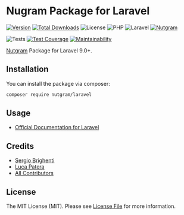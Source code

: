 # Nugram Package for Laravel

[![Version](https://img.shields.io/packagist/v/nutgram/laravel?label=composer&logo=composer)](https://packagist.org/packages/nutgram/laravel)
[![Total Downloads](https://img.shields.io/packagist/dt/nutgram/laravel.svg)](https://packagist.org/packages/nutgram/laravel)
![License](https://img.shields.io/github/license/nutgram/laravel)
![PHP](https://img.shields.io/packagist/dependency-v/nutgram/laravel/php?logo=php)
![Laravel](https://img.shields.io/badge/laravel-%5E9.0|%5E10.0-orange?logo=laravel)
[![Nutgram](https://img.shields.io/packagist/dependency-v/nutgram/laravel/nutgram/nutgram?logo=telegram&label=nutgram)](https://github.com/nutgram/nutgram)

![Tests](https://img.shields.io/github/actions/workflow/status/nutgram/laravel/php.yml?label=Test%20Suite&logo=github)
[![Test Coverage](https://api.codeclimate.com/v1/badges/feaa33a8d1431d16998d/test_coverage)](https://codeclimate.com/github/nutgram/laravel/test_coverage)
[![Maintainability](https://api.codeclimate.com/v1/badges/feaa33a8d1431d16998d/maintainability)](https://codeclimate.com/github/nutgram/laravel/maintainability)

[Nutgram](https://github.com/nutgram/nutgram) Package for Laravel 9.0+.

## Installation

You can install the package via composer:

```bash
composer require nutgram/laravel
```

## Usage

- [Official Documentation for Laravel](https://nutgram.dev/docs/configuration/laravel)

## Credits

- [Sergio Brighenti](https://github.com/SergiX44)
- [Luca Patera](https://github.com/Lukasss93)
- [All Contributors](../../contributors)

## License

The MIT License (MIT). Please see [License File](LICENSE.md) for more information.

